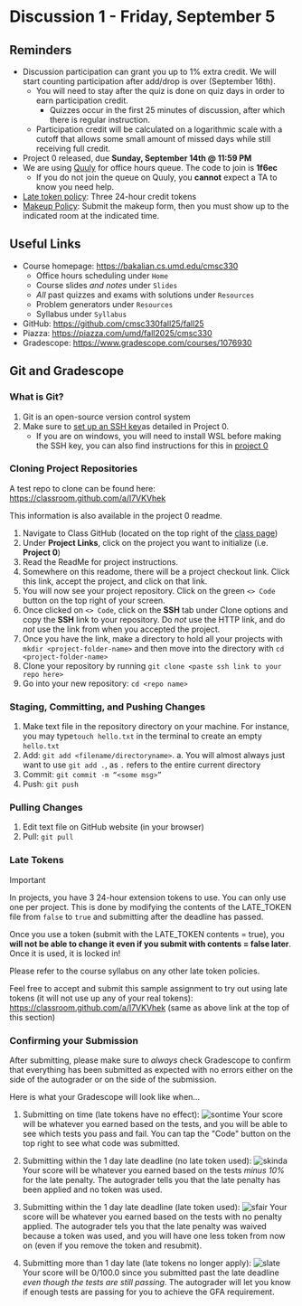 # Discussion 1 - Friday, September 5
## Reminders  
- Discussion participation can grant you up to 1% extra credit. We will start counting participation after add/drop is over (September 16th).
  - You will need to stay after the quiz is done on quiz days in order to earn participation credit. 
      - Quizzes occur in the first 25 minutes of discussion, after which there is regular instruction.
  - Participation credit will be calculated on a logarithmic scale with a cutoff that allows some small amount of missed days while still receiving full credit.
- Project 0 released, due **Sunday, September 14th @ 11:59 PM**
- We are using [Quuly](https://officehours.cs.umd.edu) for office hours queue. The code to join is **1f6ec**
  - If you do not join the queue on Quuly, you **cannot** expect a TA to know you need help.
- [Late token policy](https://bakalian.cs.umd.edu/cmsc330/syllabus): Three 24-hour credit tokens 
- [Makeup Policy](https://legacy.piazza.com/class/mbjy6l6wnge4f2/post/34): Submit the makeup form, then you must show up to the indicated room at the indicated time.

## Useful Links
- Course homepage: https://bakalian.cs.umd.edu/cmsc330
    - Office hours scheduling under `Home`
    - Course slides *and notes* under `Slides`
    - *All* past quizzes and exams with solutions under `Resources`
    - Problem generators under `Resources`
    - Syllabus under `Syllabus`
- GitHub: https://github.com/cmsc330fall25/fall25
- Piazza: https://piazza.com/umd/fall2025/cmsc330
- Gradescope: https://www.gradescope.com/courses/1076930

## Git and Gradescope

### What is Git?

1. Git is an open-source version control system
2. Make sure to [set up an SSH key](https://github.com/cmsc330fall25/fall25/blob/main/projects/project0/project0.md#set-up-ssh-authentication)as detailed in Project 0.
   - If you are on windows, you will need to install WSL before making the SSH key, you can also find instructions for this in [project 0](https://github.com/cmsc330spring25/spring25/blob/main/projects/project0/project0.md#windows)

### Cloning Project Repositories

A test repo to clone can be found here: https://classroom.github.com/a/l7VKVhek

This information is also available in the project 0 readme.

1. Navigate to Class GitHub (located on the top right of the [class page](https://bakalian.cs.umd.edu/330))
2. Under **Project Links**, click on the project you want to initialize (i.e. **Project 0**)
3. Read the ReadMe for project instructions. 
4. Somewhere on this readome, there will be a project checkout link. Click this link, accept the project, and click on that link.
7. You will now see your project repository. Click on the green `<> Code` button on the top right of your screen.
8. Once clicked on `<> Code`, click on the **SSH** tab under Clone options and copy the **SSH** link to your repository. Do *not* use the HTTP link, and do *not* use the link from when you accepted the project.
9. Once you have the link, make a directory to hold all your projects with `mkdir <project-folder-name>` and then move into the directory with `cd <project-folder-name>`
10. Clone your repository by running `git clone <paste ssh link to your repo here>`
11. Go into your new repository: `cd <repo name>`

### Staging, Committing, and Pushing Changes

1. Make text file in the repository directory on your machine. For instance, you may type`touch hello.txt` in the terminal to create an empty `hello.txt`
2. Add: `git add <filename/directoryname>`.
    a. You will almost always just want to use `git add .`, as `.` refers to the entire current directory
4. Commit: `git commit -m “<some msg>”`
5. Push: `git push`


### Pulling Changes

1. Edit text file on GitHub website (in your browser)
2. Pull: `git pull`


### Late Tokens
>[!IMPORTANT]
> In projects, you have 3 24-hour extension tokens to use. You can only use one per project. This is done by modifying the contents of the LATE_TOKEN file from `false` to `true` and submitting after the deadline has passed.
> 
> Once you use a token (submit with the LATE_TOKEN contents = true), you **will not be able to change it even if you submit with contents = false later**. Once it is used, it is locked in!



Please refer to the course syllabus on any other late token policies.

Feel free to accept and submit this sample assignment to try out using late tokens (it will not use up any of your real tokens): https://classroom.github.com/a/l7VKVhek (same as above link at the top of this section)

### Confirming your Submission

After submitting, please make sure to *always* check Gradescope to confirm that everything has been submitted as expected with no errors either on the side of the autograder or on the side of the submission.

Here is what your Gradescope will look like when...

1. Submitting on time (late tokens have no effect): ![sontime](https://hackmd.io/_uploads/HkDoQ5KOJe.png) 
Your score will be whatever you earned based on the tests, and you will be able to see which tests you pass and fail. You can tap the "Code" button on the top right to see what code was submitted.

2. Submitting within the 1 day late deadline (no late token used): ![skinda](https://hackmd.io/_uploads/HkprUcK_1e.png)
Your score will be whatever you earned based on the tests *minus 10%* for the late penalty. The autograder tells you that the late penalty has been applied and no token was used.

3. Submitting within the 1 day late deadline (late token used): ![sfair](https://hackmd.io/_uploads/BJLtB5Ydkx.png)
Your score will be whatever you earned based on the tests with no penalty applied. The autograder tels you that the late penalty was waived because a token was used, and you will have one less token from now on (even if you remove the token and resubmit).

4. Submitting more than 1 day late (late tokens no longer apply): ![slate](https://hackmd.io/_uploads/ryzKV9FOyl.png)
Your score will be 0/100.0 since you submitted past the late deadline *even though the tests are still passing*. The autograder will let you know if enough tests are passing for you to achieve the GFA requirement. 










